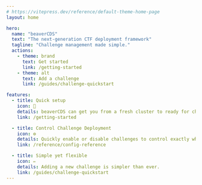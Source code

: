 ```yaml
---
# https://vitepress.dev/reference/default-theme-home-page
layout: home

hero:
  name: "beaverCDS"
  text: "The next-generation CTF deployment framework"
  tagline: "Challenge management made simple."
  actions:
    - theme: brand
      text: Get started
      link: /getting-started
    - theme: alt
      text: Add a challenge
      link: /guides/challenge-quickstart

features:
  - title: Quick setup
    icon: 🚀
    details: beaverCDS can get you from a fresh cluster to ready for challenges in minutes.
    link: /getting-started

  - title: Control Challenge Deployment
    icon: ⚙️
    details: Quickly enable or disable challenges to control exactly what is live for players.
    link: /reference/config-reference

  - title: Simple yet flexible
    icon: ✏️
    details: Adding a new challenge is simpler than ever.
    link: /guides/challenge-quickstart
---
```

